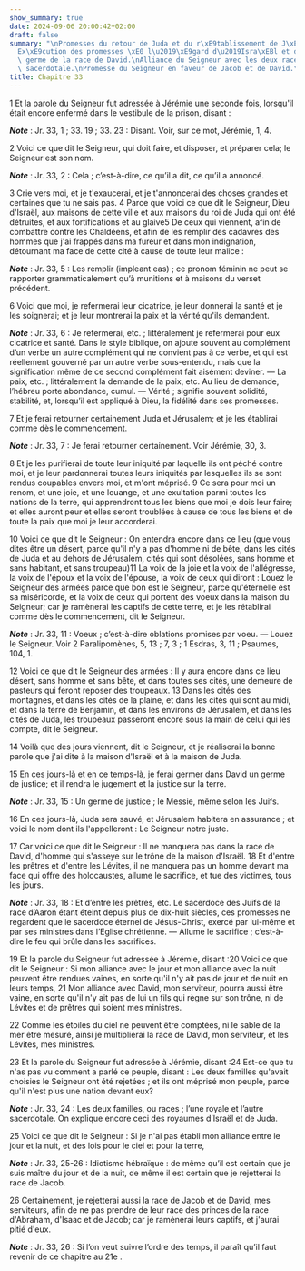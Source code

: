 ```yaml
---
show_summary: true
date: 2024-09-06 20:00:42+02:00
draft: false
summary: "\nPromesses du retour de Juda et du r\xE9tablissement de J\xE9rusalem.\n\
  Ex\xE9cution des promesses \xE0 l\u2019\xE9gard d\u2019Isra\xEBl et de Juda.\nNouveau\
  \ germe de la race de David.\nAlliance du Seigneur avec les deux races royale et\
  \ sacerdotale.\nPromesse du Seigneur en faveur de Jacob et de David.\n"
title: Chapitre 33
---
```





1 Et la parole du Seigneur fut adressée à Jérémie une seconde fois, lorsqu'il était encore enfermé dans le vestibule de la prison, disant :

***Note*** :  Jr. 33, 1 ; 33. 19 ; 33. 23 : Disant. Voir, sur ce mot, Jérémie, 1, 4.


2 Voici ce que dit le Seigneur, qui doit faire, et disposer, et préparer cela; le Seigneur est son nom.

***Note*** :  Jr. 33, 2 : Cela ; c’est-à-dire, ce qu’il a dit, ce qu’il a annoncé.

3 Crie vers moi, et je t'exaucerai, et je t'annoncerai des choses grandes et certaines que tu ne sais pas. 4 Parce que voici ce que dit le Seigneur, Dieu d'Israël, aux maisons de cette ville et aux maisons du roi de Juda qui ont été détruites, et aux fortifications et au glaive5 De ceux qui viennent, afin de combattre contre les Chaldéens, et afin de les remplir des cadavres des hommes que j'ai frappés dans ma fureur et dans mon indignation, détournant ma face de cette cité à cause de toute leur malice :

***Note*** :  Jr. 33, 5 : Les remplir (impleant eas) ; ce pronom féminin ne peut se rapporter grammaticalement qu’à munitions et à maisons du verset précédent.


6 Voici que moi, je refermerai leur cicatrice, je leur donnerai la santé et je les soignerai; et je leur montrerai la paix et la vérité qu'ils demandent.

***Note*** :  Jr. 33, 6 : Je refermerai, etc. ; littéralement je refermerai pour eux cicatrice et santé. Dans le style biblique, on ajoute souvent au complément d’un verbe un autre complément qui ne convient pas à ce verbe, et qui est réellement gouverné par un autre verbe sous-entendu, mais que la signification même de ce second complément fait aisément deviner. ― La paix, etc. ; littéralement la demande de la paix, etc. Au lieu de demande, l’hébreu porte abondance, cumul. ― Vérité ; signifie souvent solidité, stabilité, et, lorsqu’il est appliqué à Dieu, la fidélité dans ses promesses.

7 Et je ferai retourner certainement Juda et Jérusalem; et je les établirai comme dès le commencement.

***Note*** :  Jr. 33, 7 : Je ferai retourner certainement. Voir Jérémie, 30, 3.

8 Et je les purifierai de toute leur iniquité par laquelle ils ont péché contre moi, et je leur pardonnerai toutes leurs iniquités par lesquelles ils se sont rendus coupables envers moi, et m'ont méprisé. 9 Ce sera pour moi un renom, et une joie, et une louange, et une exultation parmi toutes les nations de la terre, qui apprendront tous les biens que moi je dois leur faire; et elles auront peur et elles seront troublées à cause de tous les biens et de toute la paix que moi je leur accorderai.


10 Voici ce que dit le Seigneur : On entendra encore dans ce lieu (que vous dites être un désert, parce qu'il n'y a pas d'homme ni de bête, dans les cités de Juda et au dehors de Jérusalem, cités qui sont désolées, sans homme et sans habitant, et sans troupeau)11 La voix de la joie et la voix de l'allégresse, la voix de l'époux et la voix de l'épouse, la voix de ceux qui diront : Louez le Seigneur des armées parce que bon est le Seigneur, parce qu'éternelle est sa miséricorde, et la voix de ceux qui portent des voeux dans la maison du Seigneur; car je ramènerai les captifs de cette terre, et je les rétablirai comme dès le commencement, dit le Seigneur.

***Note*** :  Jr. 33, 11 : Voeux ; c’est-à-dire oblations promises par voeu. ― Louez le Seigneur. Voir 2 Paralipomènes, 5, 13 ; 7, 3 ; 1 Esdras, 3, 11 ; Psaumes, 104, 1.


12 Voici ce que dit le Seigneur des armées : Il y aura encore dans ce lieu désert, sans homme et sans bête, et dans toutes ses cités, une demeure de pasteurs qui feront reposer des troupeaux. 13 Dans les cités des montagnes, et dans les cités de la plaine, et dans les cités qui sont au midi, et dans la terre de Benjamin, et dans les environs de Jérusalem, et dans les cités de Juda, les troupeaux passeront encore sous la main de celui qui les compte, dit le Seigneur.


14 Voilà que des jours viennent, dit le Seigneur, et je réaliserai la bonne parole que j'ai dite à la maison d'Israël et à la maison de Juda.


15 En ces jours-là et en ce temps-là, je ferai germer dans David un germe de justice; et il rendra le jugement et la justice sur la terre.

***Note*** :  Jr. 33, 15 : Un germe de justice ; le Messie, même selon les Juifs.


16 En ces jours-là, Juda sera sauvé, et Jérusalem habitera en assurance ; et voici le nom dont ils l'appelleront : Le Seigneur notre juste.


17 Car voici ce que dit le Seigneur : Il ne manquera pas dans la race de David, d'homme qui s'asseye sur le trône de la maison d'Israël. 18 Et d'entre les prêtres et d'entre les Lévites, il ne manquera pas un homme devant ma face qui offre des holocaustes, allume le sacrifice, et tue des victimes, tous les jours.

***Note*** :  Jr. 33, 18 : Et d’entre les prêtres, etc. Le sacerdoce des Juifs de la race d’Aaron étant éteint depuis plus de dix-huit siècles, ces promesses ne regardent que le sacerdoce éternel de Jésus-Christ, exercé par lui-même et par ses ministres dans l’Eglise chrétienne. ― Allume le sacrifice ; c’est-à-dire le feu qui brûle dans les sacrifices.


19 Et la parole du Seigneur fut adressée à Jérémie, disant :20 Voici ce que dit le Seigneur : Si mon alliance avec le jour et mon alliance avec la nuit peuvent être rendues vaines, en sorte qu'il n'y ait pas de jour et de nuit en leurs temps, 21 Mon alliance avec David, mon serviteur, pourra aussi être vaine, en sorte qu'il n'y ait pas de lui un fils qui règne sur son trône, ni de Lévites et de prêtres qui soient mes ministres.


22 Comme les étoiles du ciel ne peuvent être comptées, ni le sable de la mer être mesuré, ainsi je multiplierai la race de David, mon serviteur, et les Lévites, mes ministres.


23 Et la parole du Seigneur fut adressée à Jérémie, disant :24 Est-ce que tu n'as pas vu comment a parlé ce peuple, disant : Les deux familles qu'avait choisies le Seigneur ont été rejetées ; et ils ont méprisé mon peuple, parce qu'il n'est plus une nation devant eux?

***Note*** :  Jr. 33, 24 : Les deux familles, ou races ; l’une royale et l’autre sacerdotale. On explique encore ceci des royaumes d’Israël et de Juda.


25 Voici ce que dit le Seigneur : Si je n'ai pas établi mon alliance entre le jour et la nuit, et des lois pour le ciel et pour la terre,

***Note*** :  Jr. 33, 25-26 : Idiotisme hébraïque : de même qu’il est certain que je suis maître du jour et de la nuit, de même il est certain que je rejetterai la race de Jacob.

26 Certainement, je rejetterai aussi la race de Jacob et de David, mes serviteurs, afin de ne pas prendre de leur race des princes de la race d'Abraham, d'Isaac et de Jacob; car je ramènerai leurs captifs, et j'aurai pitié d'eux.

***Note*** :  Jr. 33, 26 : Si l’on veut suivre l’ordre des temps, il paraît qu’il faut revenir de ce chapitre au 21e .

